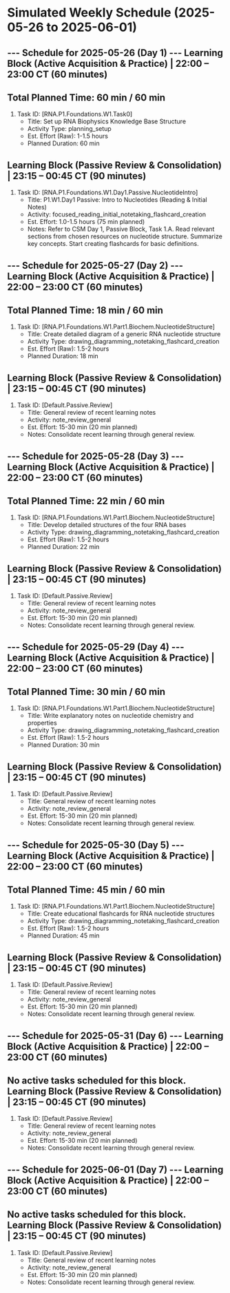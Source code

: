 # Simulated Weekly Schedule (2025-05-26 to 2025-06-01)
--- Schedule for 2025-05-26 (Day 1) ---
Learning Block (Active Acquisition & Practice) | 22:00 – 23:00 CT (60 minutes)
------------------------------------------------------------------------------
Total Planned Time: 60 min / 60 min
------------------------------------------------------------------------------
1. Task ID: [RNA.P1.Foundations.W1.Task0]
   - Title: Set up RNA Biophysics Knowledge Base Structure
   - Activity Type: planning_setup
   - Est. Effort (Raw): 1-1.5 hours
   - Planned Duration: 60 min

Learning Block (Passive Review & Consolidation) | 23:15 – 00:45 CT (90 minutes)
--------------------------------------------------------------------------------
1. Task ID: [RNA.P1.Foundations.W1.Day1.Passive.NucleotideIntro]
   - Title: P1.W1.Day1 Passive: Intro to Nucleotides (Reading & Initial Notes)
   - Activity: focused_reading_initial_notetaking_flashcard_creation
   - Est. Effort: 1.0-1.5 hours (75 min planned)
   - Notes: Refer to CSM Day 1, Passive Block, Task 1.A. Read relevant sections from chosen resources on nucleotide structure. Summarize key concepts. Start creating flashcards for basic definitions.


--- Schedule for 2025-05-27 (Day 2) ---
Learning Block (Active Acquisition & Practice) | 22:00 – 23:00 CT (60 minutes)
------------------------------------------------------------------------------
Total Planned Time: 18 min / 60 min
------------------------------------------------------------------------------
1. Task ID: [RNA.P1.Foundations.W1.Part1.Biochem.NucleotideStructure]
   - Title: Create detailed diagram of a generic RNA nucleotide structure
   - Activity Type: drawing_diagramming_notetaking_flashcard_creation
   - Est. Effort (Raw): 1.5-2 hours
   - Planned Duration: 18 min

Learning Block (Passive Review & Consolidation) | 23:15 – 00:45 CT (90 minutes)
--------------------------------------------------------------------------------
1. Task ID: [Default.Passive.Review]
   - Title: General review of recent learning notes
   - Activity: note_review_general
   - Est. Effort: 15-30 min (20 min planned)
   - Notes: Consolidate recent learning through general review.


--- Schedule for 2025-05-28 (Day 3) ---
Learning Block (Active Acquisition & Practice) | 22:00 – 23:00 CT (60 minutes)
------------------------------------------------------------------------------
Total Planned Time: 22 min / 60 min
------------------------------------------------------------------------------
1. Task ID: [RNA.P1.Foundations.W1.Part1.Biochem.NucleotideStructure]
   - Title: Develop detailed structures of the four RNA bases
   - Activity Type: drawing_diagramming_notetaking_flashcard_creation
   - Est. Effort (Raw): 1.5-2 hours
   - Planned Duration: 22 min

Learning Block (Passive Review & Consolidation) | 23:15 – 00:45 CT (90 minutes)
--------------------------------------------------------------------------------
1. Task ID: [Default.Passive.Review]
   - Title: General review of recent learning notes
   - Activity: note_review_general
   - Est. Effort: 15-30 min (20 min planned)
   - Notes: Consolidate recent learning through general review.


--- Schedule for 2025-05-29 (Day 4) ---
Learning Block (Active Acquisition & Practice) | 22:00 – 23:00 CT (60 minutes)
------------------------------------------------------------------------------
Total Planned Time: 30 min / 60 min
------------------------------------------------------------------------------
1. Task ID: [RNA.P1.Foundations.W1.Part1.Biochem.NucleotideStructure]
   - Title: Write explanatory notes on nucleotide chemistry and properties
   - Activity Type: drawing_diagramming_notetaking_flashcard_creation
   - Est. Effort (Raw): 1.5-2 hours
   - Planned Duration: 30 min

Learning Block (Passive Review & Consolidation) | 23:15 – 00:45 CT (90 minutes)
--------------------------------------------------------------------------------
1. Task ID: [Default.Passive.Review]
   - Title: General review of recent learning notes
   - Activity: note_review_general
   - Est. Effort: 15-30 min (20 min planned)
   - Notes: Consolidate recent learning through general review.


--- Schedule for 2025-05-30 (Day 5) ---
Learning Block (Active Acquisition & Practice) | 22:00 – 23:00 CT (60 minutes)
------------------------------------------------------------------------------
Total Planned Time: 45 min / 60 min
------------------------------------------------------------------------------
1. Task ID: [RNA.P1.Foundations.W1.Part1.Biochem.NucleotideStructure]
   - Title: Create educational flashcards for RNA nucleotide structures
   - Activity Type: drawing_diagramming_notetaking_flashcard_creation
   - Est. Effort (Raw): 1.5-2 hours
   - Planned Duration: 45 min

Learning Block (Passive Review & Consolidation) | 23:15 – 00:45 CT (90 minutes)
--------------------------------------------------------------------------------
1. Task ID: [Default.Passive.Review]
   - Title: General review of recent learning notes
   - Activity: note_review_general
   - Est. Effort: 15-30 min (20 min planned)
   - Notes: Consolidate recent learning through general review.


--- Schedule for 2025-05-31 (Day 6) ---
Learning Block (Active Acquisition & Practice) | 22:00 – 23:00 CT (60 minutes)
------------------------------------------------------------------------------
No active tasks scheduled for this block.
Learning Block (Passive Review & Consolidation) | 23:15 – 00:45 CT (90 minutes)
--------------------------------------------------------------------------------
1. Task ID: [Default.Passive.Review]
   - Title: General review of recent learning notes
   - Activity: note_review_general
   - Est. Effort: 15-30 min (20 min planned)
   - Notes: Consolidate recent learning through general review.


--- Schedule for 2025-06-01 (Day 7) ---
Learning Block (Active Acquisition & Practice) | 22:00 – 23:00 CT (60 minutes)
------------------------------------------------------------------------------
No active tasks scheduled for this block.
Learning Block (Passive Review & Consolidation) | 23:15 – 00:45 CT (90 minutes)
--------------------------------------------------------------------------------
1. Task ID: [Default.Passive.Review]
   - Title: General review of recent learning notes
   - Activity: note_review_general
   - Est. Effort: 15-30 min (20 min planned)
   - Notes: Consolidate recent learning through general review.
